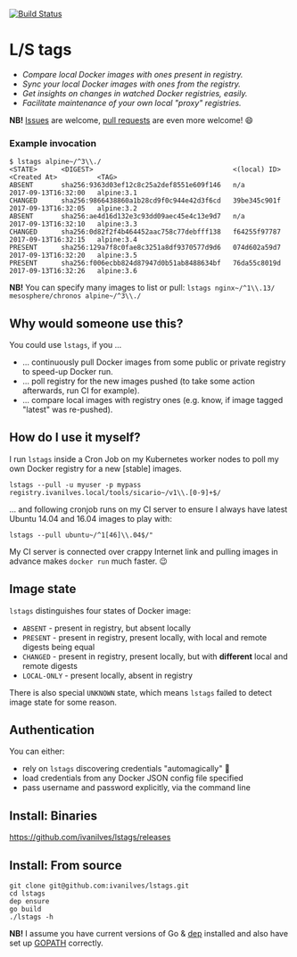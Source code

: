 [![Build Status](https://travis-ci.org/ivanilves/lstags.svg?branch=master)](https://travis-ci.org/ivanilves/lstags)

# L/S tags

* *Compare local Docker images with ones present in registry.*
* *Sync your local Docker images with ones from the registry.*
* *Get insights on changes in watched Docker registries, easily.*
* *Facilitate maintenance of your own local "proxy" registries.*

**NB!** [Issues](https://github.com/ivanilves/lstags/issues) are welcome, [pull requests](https://github.com/ivanilves/lstags/pulls) are even more welcome! :smile:

### Example invocation
```
$ lstags alpine~/^3\\./
<STATE>      <DIGEST>                                   <(local) ID>    <Created At>          <TAG>
ABSENT       sha256:9363d03ef12c8c25a2def8551e609f146   n/a             2017-09-13T16:32:00   alpine:3.1
CHANGED      sha256:9866438860a1b28cd9f0c944e42d3f6cd   39be345c901f    2017-09-13T16:32:05   alpine:3.2
ABSENT       sha256:ae4d16d132e3c93dd09aec45e4c13e9d7   n/a             2017-09-13T16:32:10   alpine:3.3
CHANGED      sha256:0d82f2f4b464452aac758c77debfff138   f64255f97787    2017-09-13T16:32:15   alpine:3.4
PRESENT      sha256:129a7f8c0fae8c3251a8df9370577d9d6   074d602a59d7    2017-09-13T16:32:20   alpine:3.5
PRESENT      sha256:f006ecbb824d87947d0b51ab8488634bf   76da55c8019d    2017-09-13T16:32:26   alpine:3.6
```
**NB!** You can specify many images to list or pull: `lstags nginx~/^1\\.13/ mesosphere/chronos alpine~/^3\\./`

## Why would someone use this?
You could use `lstags`, if you ...
* ... continuously pull Docker images from some public or private registry to speed-up Docker run.
* ... poll registry for the new images pushed (to take some action afterwards, run CI for example).
* ... compare local images with registry ones (e.g. know, if image tagged "latest" was re-pushed).

## How do I use it myself?
I run `lstags` inside a Cron Job on my Kubernetes worker nodes to poll my own Docker registry for a new [stable] images.
```
lstags --pull -u myuser -p mypass registry.ivanilves.local/tools/sicario~/v1\\.[0-9]+$/
```
... and following cronjob runs on my CI server to ensure I always have latest Ubuntu 14.04 and 16.04 images to play with:
```
lstags --pull ubuntu~/^1[46]\\.04$/"
```
My CI server is connected over crappy Internet link and pulling images in advance makes `docker run` much faster. :wink:

## Image state
`lstags` distinguishes four states of Docker image:
* `ABSENT` - present in registry, but absent locally
* `PRESENT` -  present in registry, present locally, with local and remote digests being equal
* `CHANGED` - present in registry, present locally, but with **different** local and remote digests
* `LOCAL-ONLY` - present locally, absent in registry

There is also special `UNKNOWN` state, which means `lstags` failed to detect image state for some reason.

## Authentication
You can either:
* rely on `lstags` discovering credentials "automagically" :tophat:
* load credentials from any Docker JSON config file specified
* pass username and password explicitly, via the command line

## Install: Binaries
https://github.com/ivanilves/lstags/releases

## Install: From source
```
git clone git@github.com:ivanilves/lstags.git
cd lstags
dep ensure
go build
./lstags -h
```
**NB!** I assume you have current versions of Go & [dep](https://github.com/golang/dep) installed and also have set up [GOPATH](https://github.com/golang/go/wiki/GOPATH) correctly.
